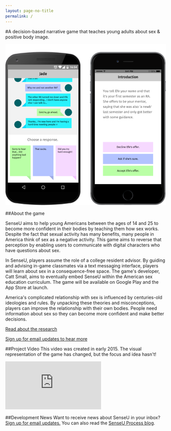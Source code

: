 ```yaml
---
layout: page-no-title
permalink: /
---
```


#A decision-based narrative game that teaches young adults about sex & positive body image.

![](/assets/img/proposal/mockup2.png)

##About the game

SenseU aims to help young Americans between the ages of 14 and 25 to become more confident in their bodies by teaching them how sex works. Despite the fact that sexual activity has many benefits, many people in America think of sex as a negative activity. This game aims to reverse that perception by enabling users to communicate with digital characters who have questions about sex.

In SenseU, players assume the role of a college resident advisor. By guiding and advising in-game classmates via a text messaging interface, players will learn about sex in a consequence-free space. The game's developer, Catt Small, aims to eventually embed SenseU within the American sex education curriculum. The game will be available on Google Play and the App Store at launch.

America's complicated relationship with sex is influenced by centuries-old ideologies and rules. By unpacking these theories and misconceptions, players can improve the relationship with their own bodies. People need information about sex so they can become more confident and make better decisions.

[Read about the research](/research)

[Sign up for email updates to hear more](http://eepurl.com/bWcnRP)

##Project Video
This video was created in early 2015. The visual representation of the game has changed, but the focus and idea hasn't!

<div class="video-container">
	<iframe src="https://www.youtube.com/embed/o3EJRcqHXbY?rel=0&amp;controls=0&amp;showinfo=0" frameborder="0" allowfullscreen></iframe>
</div>

##Development News
Want to receive news about SenseU in your inbox? [Sign up for email updates.](http://eepurl.com/bWcnRP) You can also read the [SenseU Process blog](/process).
